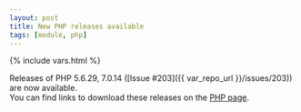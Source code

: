 ```yaml
---
layout: post
title: New PHP releases available
tags: [module, php]
---
```

{% include vars.html %}

Releases of PHP 5.6.29, 7.0.14 ([Issue #203]({{ var_repo_url }}/issues/203)) are now available.<br />
You can find links to download these releases on the [PHP page](/modules/php).